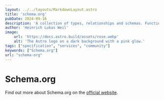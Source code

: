 ```yaml
---
layout: ../../layouts/MarkdownLayout.astro
title: 'schema.org'
pubDate: 2024-09-16
description: 'A collection of types, relationships and schemas. Functions as a basis to understanding entities defined in the Semantic Web.'
author: 'Heinrich Lukas Weil'
image:
    url: 'https://docs.astro.build/assets/rose.webp'
    alt: 'The Astro logo on a dark background with a pink glow.'
tags: ["specification", "services", "community"]
keywords: ["Schema.org"]
url: "schema-org"
---
```


# Schema.org

Find out more about Schema.org on the [official website](https://schema.org/).
